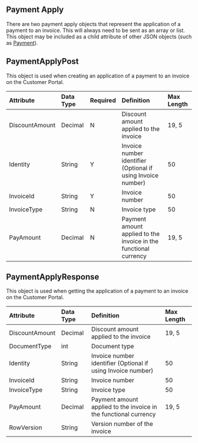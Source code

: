 ## Payment Apply
There are two payment apply objects that represent the application of a payment to an invoice. This will always need to be sent as an array or list. This object may be included as a child attribute of other JSON objects (such as [Payment](Payment.md)).


## PaymentApplyPost
This object is used when creating an application of a payment to an invoice on the Customer Portal.

| Attribute | Data Type | Required | Definition | Max Length |
| :----------- | :--------- | :---------| :--------- | :--------- |
| DiscountAmount | Decimal | N | Discount amount applied to the invoice | 19, 5 |
| Identity | String | Y | Invoice number identifier (Optional if using Invoice number) | 50 |
| InvoiceId | String | Y | Invoice number | 50 |
| InvoiceType | String | N | Invoice type | 50 |
| PayAmount | Decimal | N | Payment amount applied to the invoice in the functional currency | 19, 5 |


## PaymentApplyResponse
This object is used when getting the application of a payment to an invoice on the Customer Portal.

| Attribute | Data Type | Definition | Max Length |
| :----------- | :--------- | :--------- | :--------- |
| DiscountAmount | Decimal | Discount amount applied to the invoice | 19, 5 |
| DocumentType | int | Document type |  |
| Identity | String | Invoice number identifier (Optional if using Invoice number) | 50 |
| InvoiceId | String | Invoice number | 50 |
| InvoiceType | String | Invoice type | 50 |
| PayAmount | Decimal | Payment amount applied to the invoice in the functional currency | 19, 5 |
| RowVersion | String | Version number of the invoice |  |
